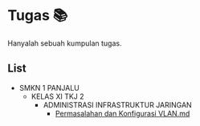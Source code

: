 # Tugas 📚
Hanyalah sebuah kumpulan tugas.

## List

- SMKN 1 PANJALU
  - KELAS XI TKJ 2
    - ADMINISTRASI INFRASTRUKTUR JARINGAN
      - [Permasalahan dan Konfigurasi VLAN.md](https://github.com/Rakemoon/task/blob/master/Permasalahan%20dan%20Konfigurasi%20VLAN.md)
